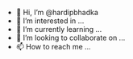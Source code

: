 - 👋 Hi, I’m @hardipbhadka
- 👀 I’m interested in ...
- 🌱 I’m currently learning ...
- 💞️ I’m looking to collaborate on ...
- 📫 How to reach me ...

<!---
hardipbhadka/hardipbhadka is a ✨ special ✨ repository because its `README.md` (this file) appears on your GitHub profile.
You can click the Preview link to take a look at your changes.
--->
